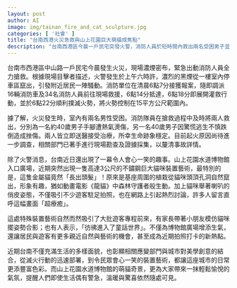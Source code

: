 ```yaml
---
layout: post
author: AI
image: img/tainan_fire_and_cat_sculpture.jpg
categories: [ '社會' ]
title: "台南西港火災急救與山上花園巨大萌貓成焦點"
description: "台南西港區今晨一戶民宅突發火警，消防人員於短時間內救出兩名受困男子並迅速撲滅火勢，所幸無人員傷亡。同時，山上花園水道博物館入口新設巨型不鏽鋼貓裝置藝術意外長出『頭髮』，吸引遊客熱拍討論，成為近期療癒新熱點，展現台南生活緊湊與趣味並存的多元樣貌。"
---
```

台南市西港區中山路一戶民宅今晨發生火災，現場濃煙密布，緊急出動消防人員全力搶救。根據現場目擊者描述，火警發生於上午六時許，濃烈的黑煙從一樓室內停車區竄出，引發附近居民一陣騷動。消防單位在清晨6點7分接獲報案，隨即調派16輛消防車及34名消防人員前往現場救援，6點14分抵達，6點18分即展開灌救行動，並於6點22分順利撲滅火勢，將火勢控制在15平方公尺範圍內。

據了解，火災發生時，室內有兩名男性受困。消防隊員在搶救過程中及時將兩人救出，分別為一名約40歲男子手腳遭熱氣燙傷，另一名40歲男子因驚慌逃生不慎跌倒造成挫傷。兩人皆立即送醫接受治療，所幸生命跡象穩定。目前起火原因尚待進一步調查，相關部門已著手進行現場勘查及證據採集，以釐清事故詳情。

除了火警消息，台南近日還出現了一幕令人會心一笑的趣事。山上花園水道博物館入口廣場，近期突然出現一隻高達3公尺的不鏽鋼巨大貓咪裝置藝術，最特別的是，這隻金屬貓竟然「長出頭髮」！原來是基座周圍的植栽從貓咪頭頂孔洞自然竄出，形象有趣，猶如動畫電影《龍貓》中森林守護者般生動。加上貓咪舉著喇叭的俏皮姿態，不僅吸引不少遊客駐足拍照，也在網路上引起熱烈討論，許多人留言直呼這幅畫面「超療癒」。

這處特殊裝置藝術自然而然吸引了大批遊客專程前來，有家長帶著小朋友模仿貓咪擺姿勢合影；也有人表示，「彷彿進入了童話世界」。不僅為博物館廣場增添生氣，還讓居民與遊客有更多親近自然與藝術的機會，甚至成為近期拍照打卡的新熱點。

近期台南不僅充滿生活的多樣面貌，也彰顯相關應變部門與城市對美學創意的結合，從滅火行動的迅速部署，到令民眾會心一笑的裝置藝術，都讓這座城市的日常更添豐富色彩。而山上花園水道博物館的萌貓奇景，更為大家帶來一抹輕鬆愉悅的氣氛，提醒人們即使生活偶有警急，溫暖與驚喜依然隨處可見。